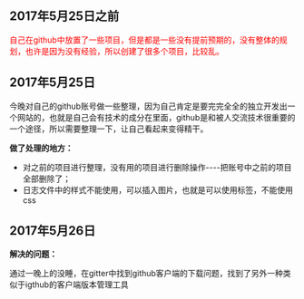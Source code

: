 <h2>2017年5月25日之前</h2>
<p style="color:red;">自己在github中放置了一些项目，但是都是一些没有提前预期的，没有整体的规划，也许是因为没有经验，所以创建了很多个项目，比较乱。</p>
<h2>2017年5月25日</h2>
<p>今晚对自己的github账号做一些整理，因为自己肯定是要完完全全的独立开发出一个网站的，也就是自己会有技术的成分在里面，github是和被人交流技术很重要的一个途径，所以需要整理一下，让自己看起来变得精干。</p>
<strong>做了处理的地方：</strong>
<ul>
<li>
对之前的项目进行整理，没有用的项目进行删除操作----把账号中之前的项目全部删除了；
</li>
<li>日志文件中的样式不能使用，可以插入图片，也就是可以使用标签，不能使用css</li>
</ul>
<h2>2017年5月26日</h2>
<strong>解决的问题：</strong>
<p>通过一晚上的没睡，在gitter中找到github客户端的下载问题，找到了另外一种类似于igthub的客户端版本管理工具</p>
